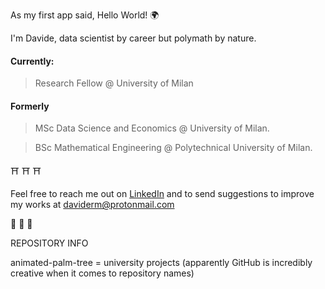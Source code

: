 As my first app said, Hello World! 	:earth_africa:

I'm Davide, data scientist by career but polymath by nature.

#### Currently:

> Research Fellow @ University of Milan

#### Formerly

> MSc Data Science and Economics @ University of Milan.

> BSc Mathematical Engineering @ Polytechnical University of Milan.

:shinto_shrine: :shinto_shrine: :shinto_shrine:

Feel free to reach me out on [LinkedIn](https://www.linkedin.com/in/davide-riva-85053a221) and to send suggestions to improve my works at daviderm@protonmail.com

:crescent_moon: :crescent_moon: :crescent_moon:

REPOSITORY INFO

animated-palm-tree = university projects (apparently GitHub is incredibly creative when it comes to repository names)
